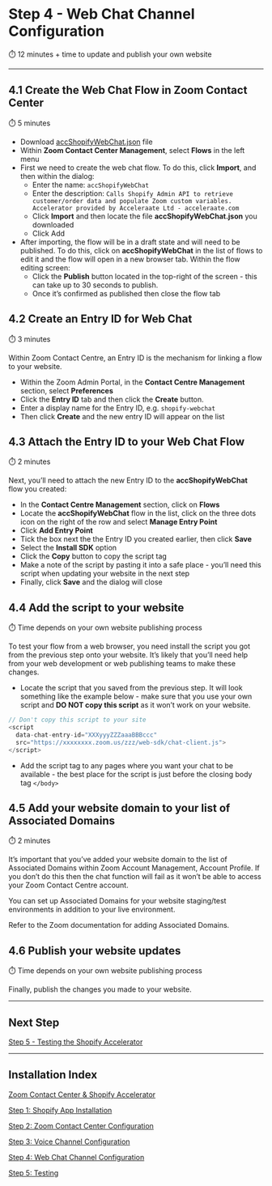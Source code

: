 # Step 4 - Web Chat Channel Configuration

⏱️ 12 minutes + time to update and publish your own website

---

## 4.1 Create the Web Chat Flow in Zoom Contact Center

⏱️ 5 minutes

- Download [accShopifyWebChat.json](../accShopifyWebChat.json) file
- Within **Zoom Contact Center Management**, select **Flows** in the left menu
- First we need to create the web chat flow. To do this, click **Import**, and then within the dialog:
  - Enter the name: `accShopifyWebChat`
  - Enter the description: `Calls Shopify Admin API to retrieve customer/order data and populate Zoom custom variables. Accelerator provided by Acceleraate Ltd - acceleraate.com`
  - Click **Import** and then locate the file **accShopifyWebChat.json** you downloaded
  - Click Add
- After importing, the flow will be in a draft state and will need to be published. To do this, click on **accShopifyWebChat** in the list of flows to edit it and the flow will open in a new browser tab. Within the flow editing screen:
  - Click the **Publish** button located in the top-right of the screen - this can take up to 30 seconds to publish.
  - Once it’s confirmed as published then close the flow tab

## 4.2 Create an Entry ID for Web Chat

⏱️ 3 minutes

Within Zoom Contact Centre, an Entry ID is the mechanism for linking a flow to your website.

- Within the Zoom Admin Portal, in the **Contact Centre Management** section, select **Preferences**
- Click the **Entry ID** tab and then click the **Create** button.
- Enter a display name for the Entry ID, e.g. `shopify-webchat`
- Then click **Create** and the new entry ID will appear on the list

## 4.3 Attach the Entry ID to your Web Chat Flow

⏱️ 2 minutes

Next, you’ll need to attach the new Entry ID to the **accShopifyWebChat** flow you created:

- In the **Contact Centre Management** section, click on **Flows**
- Locate the **accShopifyWebChat** flow in the list, click on the three dots icon on the right of the row and select **Manage Entry Point**
- Click **Add Entry Point**
- Tick the box next the the Entry ID you created earlier, then click **Save**
- Select the **Install SDK** option
- Click the **Copy** button to copy the script tag
- Make a note of the script by pasting it into a safe place - you’ll need this script when updating your website in the next step
- Finally, click **Save** and the dialog will close

## 4.4 Add the script to your website

⏱️ Time depends on your own website publishing process

To test your flow from a web browser, you need install the script you got from the previous step onto your website. It’s likely that you’ll need help from your web development or web publishing teams to make these changes.

- Locate the script that you saved from the previous step. It will look something like the example below - make sure that you use your own script and **DO NOT copy this script** as it won’t work on your website.

```JavaScript
// Don't copy this script to your site
<script
  data-chat-entry-id="XXXyyyZZZaaaBBBccc"
  src="https://xxxxxxxx.zoom.us/zzz/web-sdk/chat-client.js">
</script>
```

- Add the script tag to any pages where you want your chat to be available - the best place for the script is just before the closing body tag `</body>`

## 4.5 Add your website domain to your list of Associated Domains

⏱️ 2 minutes

It’s important that you’ve added your website domain to the list of Associated Domains within Zoom Account Management, Account Profile. If you don’t do this then the chat function will fail as it won’t be able to access your Zoom Contact Centre account.

You can set up Associated Domains for your website staging/test environments in addition to your live environment.

Refer to the Zoom documentation for adding Associated Domains.

## 4.6 Publish your website updates

⏱️ Time depends on your own website publishing process

Finally, publish the changes you made to your website.

---

## Next Step

[Step 5 - Testing the Shopify Accelerator](step-5.md)

---

## Installation Index

[Zoom Contact Center &amp; Shopify Accelerator](../README.md)

[Step 1: Shopify App Installation](step-1.md)

[Step 2: Zoom Contact Center Configuration](step-2.md)

[Step 3: Voice Channel Configuration](step-3.md)

[Step 4: Web Chat Channel Configuration](step-4.md)

[Step 5: Testing](step-5.md)
